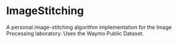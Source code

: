 # ImageStitching
A personal image-stitching algorithm implementation for the Image Processing laboratory. Uses the Waymo Public Dataset.
